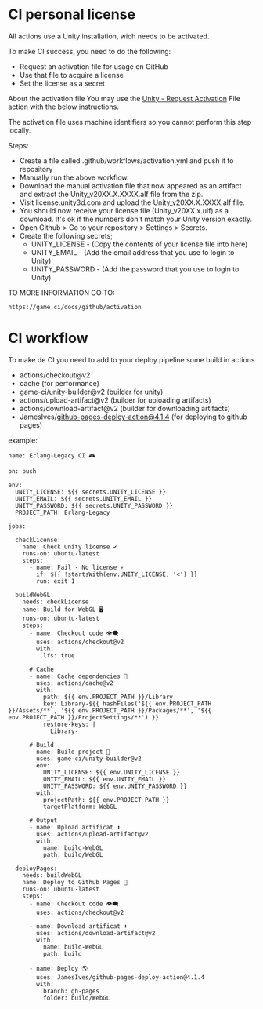 # CI personal license

All actions use a Unity installation, wich needs to be activated. 

To make CI success, you need to do the following:

- Request an activation file for usage on GitHub
- Use that file to acquire a license
- Set the license as a secret 

About the activation file
You may use the [Unity - Request Activation](https://github.com/marketplace/actions/unity-request-activation-file) File action with the below instructions.

The activation file uses machine identifiers so you cannot perform this step locally.

Steps:
 - Create a file called .github/workflows/activation.yml and push it to repository
 - Manually run the above workflow.
 - Download the manual activation file that now appeared as an artifact and extract the Unity_v20XX.X.XXXX.alf file from the zip.
 - Visit license.unity3d.com and upload the Unity_v20XX.X.XXXX.alf file.
 - You should now receive your license file (Unity_v20XX.x.ulf) as a download. It's ok if the numbers don't match your Unity version exactly.
 - Open Github > Go to your repository > Settings > Secrets.
 - Create the following secrets;
    - UNITY_LICENSE - (Copy the contents of your license file into here)
    - UNITY_EMAIL - (Add the email address that you use to login to Unity)
    - UNITY_PASSWORD - (Add the password that you use to login to Unity)

TO MORE INFORMATION GO TO:

    https://game.ci/docs/github/activation


# CI workflow

To make de CI you need to add to your deploy pipeline some build in actions
 - actions/checkout@v2
 - cache (for performance)
 - game-ci/unity-builder@v2 (builder for unity)
 - actions/upload-artifact@v2 (builder for uploading artifacts)
 - actions/download-artifact@v2 (builder for downloading artifacts)
 - JamesIves/github-pages-deploy-action@4.1.4 (for deploying to github pages)

example:
```
name: Erlang-Legacy CI 🎮

on: push

env:
  UNITY_LICENSE: ${{ secrets.UNITY_LICENSE }}
  UNITY_EMAIL: ${{ secrets.UNITY_EMAIL }}
  UNITY_PASSWORD: ${{ secrets.UNITY_PASSWORD }}
  PROJECT_PATH: Erlang-Legacy

jobs:

  checkLicense:
    name: Check Unity license ✔️
    runs-on: ubuntu-latest
    steps:
      - name: Fail - No license 💀
        if: ${{ !startsWith(env.UNITY_LICENSE, '<') }}
        run: exit 1 

  buildWebGL:
    needs: checkLicense
    name: Build for WebGL 🖥️
    runs-on: ubuntu-latest
    steps:
      - name: Checkout code 👁️‍🗨️
        uses: actions/checkout@v2
        with:
          lfs: true

      # Cache
      - name: Cache dependencies 🔄️
        uses: actions/cache@v2
        with:
          path: ${{ env.PROJECT_PATH }}/Library
          key: Library-${{ hashFiles('${{ env.PROJECT_PATH }}/Assets/**', '${{ env.PROJECT_PATH }}/Packages/**', '${{ env.PROJECT_PATH }}/ProjectSettings/**') }}
          restore-keys: |
            Library-

      # Build
      - name: Build project 🔧
        uses: game-ci/unity-builder@v2
        env:
          UNITY_LICENSE: ${{ env.UNITY_LICENSE }}
          UNITY_EMAIL: ${{ env.UNITY_EMAIL }}
          UNITY_PASSWORD: ${{ env.UNITY_PASSWORD }}
        with:
          projectPath: ${{ env.PROJECT_PATH }}
          targetPlatform: WebGL

      # Output
      - name: Upload artificat ⬆️
        uses: actions/upload-artifact@v2
        with:
          name: build-WebGL
          path: build/WebGL

  deployPages:
    needs: buildWebGL
    name: Deploy to Github Pages 🚀
    runs-on: ubuntu-latest
    steps:
      - name: Checkout code 👁️‍🗨️
        uses: actions/checkout@v2

      - name: Download artificat ⬇️
        uses: actions/download-artifact@v2
        with:
          name: build-WebGL
          path: build

      - name: Deploy 🌎
        uses: JamesIves/github-pages-deploy-action@4.1.4
        with:
          branch: gh-pages
          folder: build/WebGL
```